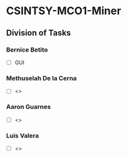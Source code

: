 # CSINTSY-MCO1-Miner

## Division of Tasks
### Bernice Betito
- [ ] GUI

### Methuselah De la Cerna
- [ ] <>

### Aaron Guarnes
- [ ] <>

### Luis Valera
- [ ] <>
